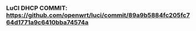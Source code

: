 ### LuCI DHCP COMMIT: https://github.com/openwrt/luci/commit/89a9b5884fc205fc764d1771a9c6410bba74574a
